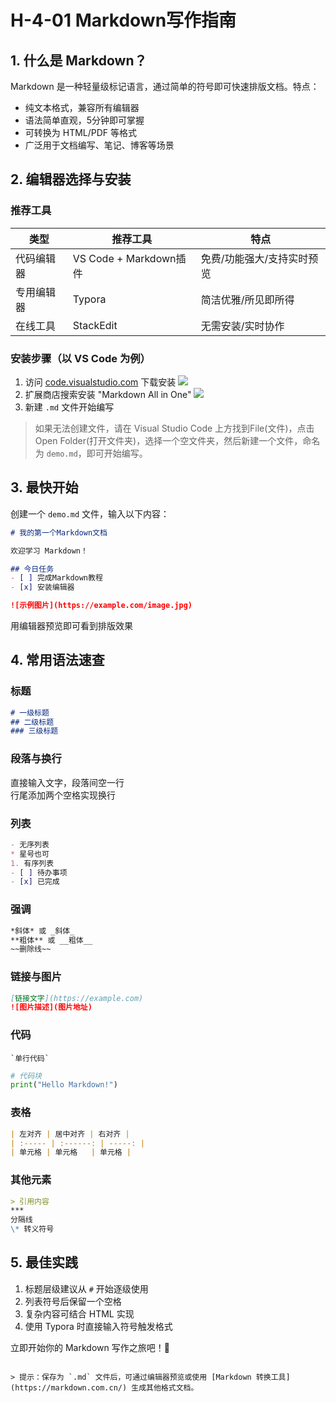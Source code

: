 # H-4-01 Markdown写作指南


## 1. 什么是 Markdown？
Markdown 是一种轻量级标记语言，通过简单的符号即可快速排版文档。特点：
- 纯文本格式，兼容所有编辑器
- 语法简单直观，5分钟即可掌握
- 可转换为 HTML/PDF 等格式
- 广泛用于文档编写、笔记、博客等场景

## 2. 编辑器选择与安装
### 推荐工具
| 类型       | 推荐工具                 | 特点                          |
|------------|--------------------------|-------------------------------|
| 代码编辑器 | VS Code + Markdown插件   | 免费/功能强大/支持实时预览     |
| 专用编辑器 | Typora                   | 简洁优雅/所见即所得            |
| 在线工具   | StackEdit                | 无需安装/实时协作              |

### 安装步骤（以 VS Code 为例）
1. 访问 [code.visualstudio.com](https://code.visualstudio.com/) 下载安装
![](https://cdn.seimo.cn/20250504184241.png)
2. 扩展商店搜索安装 "Markdown All in One"
![](https://cdn.seimo.cn/20250504184512.png)
3. 新建 `.md` 文件开始编写
> 如果无法创建文件，请在 Visual Studio Code 上方找到File(文件)，点击 Open Folder(打开文件夹)，选择一个空文件夹，然后新建一个文件，命名为 `demo.md`，即可开始编写。

## 3. 最快开始
创建一个 `demo.md` 文件，输入以下内容：
```markdown
# 我的第一个Markdown文档

欢迎学习 Markdown！

## 今日任务
- [ ] 完成Markdown教程
- [x] 安装编辑器

![示例图片](https://example.com/image.jpg)
```
用编辑器预览即可看到排版效果

## 4. 常用语法速查
### 标题
```markdown
# 一级标题
## 二级标题
### 三级标题
```

### 段落与换行
直接输入文字，段落间空一行  
行尾添加两个空格实现换行

### 列表
```markdown
- 无序列表
* 星号也可
1. 有序列表
- [ ] 待办事项
- [x] 已完成
```

### 强调
```markdown
*斜体* 或 _斜体_
**粗体** 或 __粗体__
~~删除线~~
```

### 链接与图片
```markdown
[链接文字](https://example.com)
![图片描述](图片地址)
```

### 代码
`` `单行代码` ``
```python
# 代码块
print("Hello Markdown!")
```

### 表格
```markdown
| 左对齐 | 居中对齐 | 右对齐 |
| :----- | :------: | -----: |
| 单元格 | 单元格   | 单元格 |
```

### 其他元素
```markdown
> 引用内容
***
分隔线
\* 转义符号
```

## 5. 最佳实践
1. 标题层级建议从 `#` 开始逐级使用
2. 列表符号后保留一个空格
3. 复杂内容可结合 HTML 实现
4. 使用 Typora 时直接输入符号触发格式

立即开始你的 Markdown 写作之旅吧！🚀
``` 

> 提示：保存为 `.md` 文件后，可通过编辑器预览或使用 [Markdown 转换工具](https://markdown.com.cn/) 生成其他格式文档。